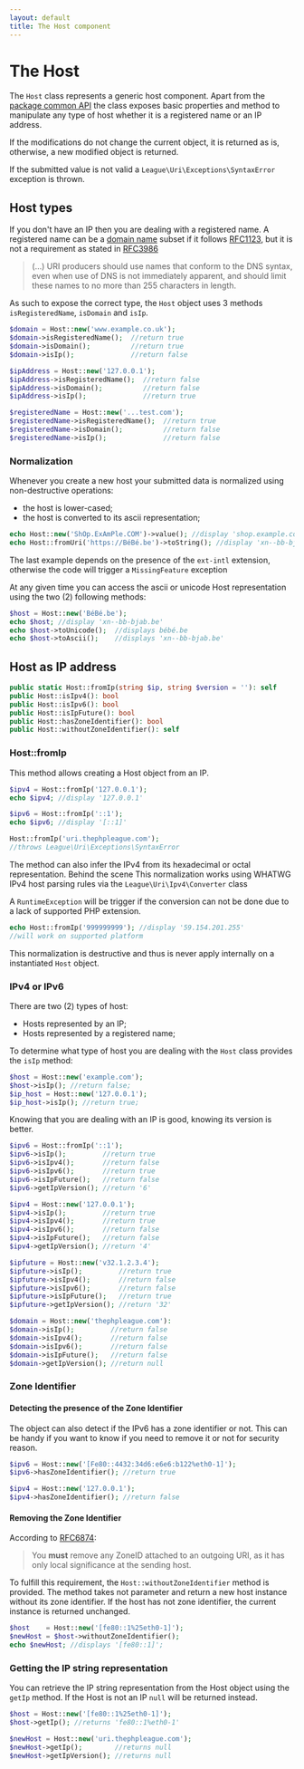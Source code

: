 ```yaml
---
layout: default
title: The Host component
---
```


The Host
=======

The `Host` class represents a generic host component. Apart from the [package common API](/components/7.0/) the class
exposes basic properties and method to manipulate any type of host whether it is a registered name or an IP address.

<p class="message-notice">If the modifications do not change the current object, it is returned as is, otherwise, a new modified object is returned.</p>
<p class="message-warning">If the submitted value is not valid a <code>League\Uri\Exceptions\SyntaxError</code> exception is thrown.</p>

## Host types

If you don't have an IP then you are dealing with a registered name. A registered name can be a [domain name](http://tools.ietf.org/html/rfc1034) subset
if it follows [RFC1123](http://tools.ietf.org/html/rfc1123#section-2.1), but it is not a requirement as stated in [RFC3986](https://tools.ietf.org/html/rfc3986#section-3.2.2)

> (...) URI producers should use names that conform to the DNS syntax, even when use of DNS is not immediately apparent, and should limit these names to no more than 255 characters in length.

As such to expose the correct type, the `Host` object uses 3 methods `isRegisteredName`, `isDomain` and `isIp`.

~~~php
$domain = Host::new('www.example.co.uk');
$domain->isRegisteredName();  //return true
$domain->isDomain();          //return true
$domain->isIp();              //return false

$ipAddress = Host::new('127.0.0.1');
$ipAddress->isRegisteredName();  //return false
$ipAddress->isDomain();          //return false
$ipAddress->isIp();              //return true

$registeredName = Host::new('...test.com');
$registeredName->isRegisteredName();  //return true
$registeredName->isDomain();          //return false
$registeredName->isIp();              //return false
~~~

### Normalization

Whenever you create a new host your submitted data is normalized using non-destructive operations:

- the host is lower-cased;
- the host is converted to its ascii representation;

~~~php
echo Host::new('ShOp.ExAmPle.COM')->value(); //display 'shop.example.com'
echo Host::fromUri('https://BéBé.be')->toString(); //display 'xn--bb-bjab.be'
~~~

<p class="message-warning">The last example depends on the presence of the <code>ext-intl</code> extension, otherwise the code will trigger a <code>MissingFeature</code> exception</p>

At any given time you can access the ascii or unicode Host representation using the two (2) following methods:

~~~php
$host = Host::new('BéBé.be');
echo $host; //display 'xn--bb-bjab.be'
echo $host->toUnicode();  //displays bébé.be
echo $host->toAscii();    //displays 'xn--bb-bjab.be'
~~~

## Host as IP address

~~~php
public static Host::fromIp(string $ip, string $version = ''): self
public Host::isIpv4(): bool
public Host::isIpv6(): bool
public Host::isIpFuture(): bool
public Host::hasZoneIdentifier(): bool
public Host::withoutZoneIdentifier(): self
~~~

### Host::fromIp

This method allows creating a Host object from an IP.

~~~php
$ipv4 = Host::fromIp('127.0.0.1');
echo $ipv4; //display '127.0.0.1'

$ipv6 = Host::fromIp('::1');
echo $ipv6; //display '[::1]'

Host::fromIp('uri.thephpleague.com');
//throws League\Uri\Exceptions\SyntaxError
~~~

The method can also infer the IPv4 from its hexadecimal or octal representation. Behind the scene This normalization
works using WHATWG IPv4 host parsing rules via the `League\Uri\Ipv4\Converter` class

<p class="message-warning">A <code>RuntimeException</code> will be trigger if the conversion can not be done due to a lack of supported PHP extension.</p>

~~~php
echo Host::fromIp('999999999'); //display '59.154.201.255'
//will work on supported platform 
~~~

<p class="message-warning">This normalization is destructive and thus is never apply internally on a instantiated <code>Host</code> object.</p>

### IPv4 or IPv6

There are two (2) types of host:

- Hosts represented by an IP;
- Hosts represented by a registered name;

To determine what type of host you are dealing with the `Host` class provides the `isIp` method:

~~~php
$host = Host::new('example.com');
$host->isIp(); //return false;
$ip_host = Host::new('127.0.0.1');
$ip_host->isIp(); //return true;
~~~

Knowing that you are dealing with an IP is good, knowing its version is better.

~~~php
$ipv6 = Host::fromIp('::1');
$ipv6->isIp();         //return true
$ipv6->isIpv4();       //return false
$ipv6->isIpv6();       //return true
$ipv6->isIpFuture();   //return false
$ipv6->getIpVersion(); //return '6'

$ipv4 = Host::new('127.0.0.1');
$ipv4->isIp();         //return true
$ipv4->isIpv4();       //return true
$ipv4->isIpv6();       //return false
$ipv4->isIpFuture();   //return false
$ipv4->getIpVersion(); //return '4'

$ipfuture = Host::new('v32.1.2.3.4');
$ipfuture->isIp();         //return true
$ipfuture->isIpv4();       //return false
$ipfuture->isIpv6();       //return false
$ipfuture->isIpFuture();   //return true
$ipfuture->getIpVersion(); //return '32'

$domain = Host::new('thephpleague.com'):
$domain->isIp();         //return false
$domain->isIpv4();       //return false
$domain->isIpv6();       //return false
$domain->isIpFuture();   //return false
$domain->getIpVersion(); //return null
~~~

### Zone Identifier

#### Detecting the presence of the Zone Identifier

The object can also detect if the IPv6 has a zone identifier or not. This can be handy if you want to know if you need to remove it or not for security reason.

~~~php
$ipv6 = Host::new('[Fe80::4432:34d6:e6e6:b122%eth0-1]');
$ipv6->hasZoneIdentifier(); //return true

$ipv4 = Host::new('127.0.0.1');
$ipv4->hasZoneIdentifier(); //return false
~~~

#### Removing the Zone Identifier

According to [RFC6874](http://tools.ietf.org/html/rfc6874#section-4):

> You **must** remove any ZoneID attached to an outgoing URI, as it has only local significance at the sending host.

To fulfill this requirement, the `Host::withoutZoneIdentifier` method is provided. The method takes not parameter and return a new host instance without its zone identifier. If the host has not zone identifier, the current instance is returned unchanged.

~~~php
$host    = Host::new('[fe80::1%25eth0-1]');
$newHost = $host->withoutZoneIdentifier();
echo $newHost; //displays '[fe80::1]';
~~~

### Getting the IP string representation

You can retrieve the IP string representation from the Host object using the `getIp` method. If the Host is not an IP `null` will be returned instead.

~~~php
$host = Host::new('[fe80::1%25eth0-1]');
$host->getIp(); //returns 'fe80::1%eth0-1'

$newHost = Host::new('uri.thephpleague.com');
$newHost->getIp();        //returns null
$newHost->getIpVersion(); //returns null
~~~
